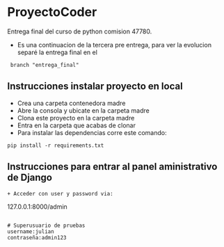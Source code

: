 # ProyectoCoder
Entrega final del curso de python comision 47780.

+ Es una continuacion de la tercera pre entrega, para ver la evolucion separé la entrega final en el
```
 branch "entrega_final"
```

## Instrucciones instalar proyecto en local
+ Crea una carpeta contenedora madre
+ Abre la consola y ubicate en la carpeta madre
+ Clona este proyecto en la carpeta madre
+ Entra en la carpeta que acabas de clonar
+ Para instalar las dependencias corre este comando:

```
pip install -r requirements.txt
```

## Instrucciones para entrar al panel aministrativo de Django

```
+ Acceder con user y password via:
```
127.0.0.1:8000/admin
```

# Superusuario de pruebas
username:julian
contraseña:admin123

